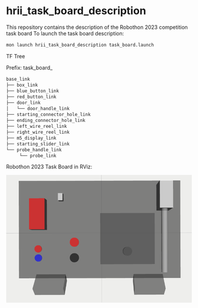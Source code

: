 # hrii_task_board_description

This repository contains the description of the Robothon 2023 competition task board
To launch the task board description:

```bash
mon launch hrii_task_board_description task_board.launch
```

TF Tree

Prefix: task_board_
```
base_link
├── box_link
├── blue_button_link
├── red_button_link
├── door_link
│   └── door_handle_link
├── starting_connector_hole_link
├── ending_connector_hole_link
├── left_wire_reel_link
├── right_wire_reel_link
├── m5_display_link
├── starting_slider_link
└── probe_handle_link
     └── probe_link
```

Robothon 2023 Task Board in RViz:

![ alt text for screen readers](./docs/robothon_2023_task_board_rviz.png "Robothon")